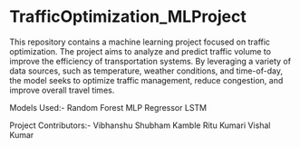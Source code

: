 # TrafficOptimization_MLProject

This repository contains a machine learning project focused on traffic optimization. The project aims to analyze and predict traffic volume to improve the efficiency of transportation systems. By leveraging a variety of data sources, such as temperature, weather conditions, and time-of-day, the model seeks to optimize traffic management, reduce congestion, and improve overall travel times.

Models Used:-
Random Forest
MLP Regressor
LSTM

Project Contributors:-
Vibhanshu
Shubham Kamble
Ritu Kumari
Vishal Kumar
